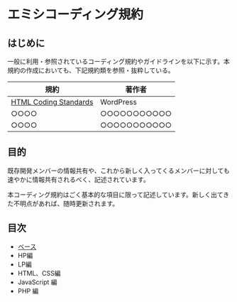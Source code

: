 # エミシコーディング規約

## はじめに
一般に利用・参照されているコーディング規約やガイドラインを以下に示す。本規約の作成においても、下記規約類を参照・抜粋している。

| 規約 | 著作者 |
|-----------|-----------
| [HTML Coding Standards](https://developer.wordpress.org/coding-standards/wordpress-coding-standards/html/) | WordPress | 
| ○○○○      | ○○○○○○○○○○○ |
| ○○○○      | ○○○○○○○○○○○ |

## 目的
既存開発メンバーの情報共有や、これから新しく入ってくるメンバーに対しても速やかに情報共有されるべく、記述されています。

本コーディング規約はごく基本的な項目に限って記述しています。新しく出てきた不明点があれば、随時更新されます。

## 目次

- [ベース](./base.md)
- HP編
- LP編
- HTML、CSS編
- JavaScript 編
- PHP 編
